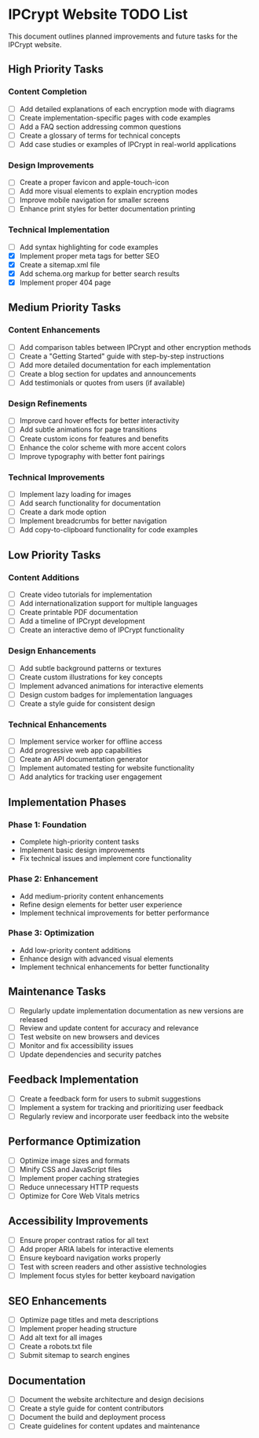 # IPCrypt Website TODO List

This document outlines planned improvements and future tasks for the IPCrypt website.

## High Priority Tasks

### Content Completion

- [ ] Add detailed explanations of each encryption mode with diagrams
- [ ] Create implementation-specific pages with code examples
- [ ] Add a FAQ section addressing common questions
- [ ] Create a glossary of terms for technical concepts
- [ ] Add case studies or examples of IPCrypt in real-world applications

### Design Improvements

- [ ] Create a proper favicon and apple-touch-icon
- [ ] Add more visual elements to explain encryption modes
- [ ] Improve mobile navigation for smaller screens
- [ ] Enhance print styles for better documentation printing

### Technical Implementation

- [ ] Add syntax highlighting for code examples
- [x] Implement proper meta tags for better SEO
- [x] Create a sitemap.xml file
- [x] Add schema.org markup for better search results
- [x] Implement proper 404 page

## Medium Priority Tasks

### Content Enhancements

- [ ] Add comparison tables between IPCrypt and other encryption methods
- [ ] Create a "Getting Started" guide with step-by-step instructions
- [ ] Add more detailed documentation for each implementation
- [ ] Create a blog section for updates and announcements
- [ ] Add testimonials or quotes from users (if available)

### Design Refinements

- [ ] Improve card hover effects for better interactivity
- [ ] Add subtle animations for page transitions
- [ ] Create custom icons for features and benefits
- [ ] Enhance the color scheme with more accent colors
- [ ] Improve typography with better font pairings

### Technical Improvements

- [ ] Implement lazy loading for images
- [ ] Add search functionality for documentation
- [ ] Create a dark mode option
- [ ] Implement breadcrumbs for better navigation
- [ ] Add copy-to-clipboard functionality for code examples

## Low Priority Tasks

### Content Additions

- [ ] Create video tutorials for implementation
- [ ] Add internationalization support for multiple languages
- [ ] Create printable PDF documentation
- [ ] Add a timeline of IPCrypt development
- [ ] Create an interactive demo of IPCrypt functionality

### Design Enhancements

- [ ] Add subtle background patterns or textures
- [ ] Create custom illustrations for key concepts
- [ ] Implement advanced animations for interactive elements
- [ ] Design custom badges for implementation languages
- [ ] Create a style guide for consistent design

### Technical Enhancements

- [ ] Implement service worker for offline access
- [ ] Add progressive web app capabilities
- [ ] Create an API documentation generator
- [ ] Implement automated testing for website functionality
- [ ] Add analytics for tracking user engagement

## Implementation Phases

### Phase 1: Foundation

- Complete high-priority content tasks
- Implement basic design improvements
- Fix technical issues and implement core functionality

### Phase 2: Enhancement

- Add medium-priority content enhancements
- Refine design elements for better user experience
- Implement technical improvements for better performance

### Phase 3: Optimization

- Add low-priority content additions
- Enhance design with advanced visual elements
- Implement technical enhancements for better functionality

## Maintenance Tasks

- [ ] Regularly update implementation documentation as new versions are released
- [ ] Review and update content for accuracy and relevance
- [ ] Test website on new browsers and devices
- [ ] Monitor and fix accessibility issues
- [ ] Update dependencies and security patches

## Feedback Implementation

- [ ] Create a feedback form for users to submit suggestions
- [ ] Implement a system for tracking and prioritizing user feedback
- [ ] Regularly review and incorporate user feedback into the website

## Performance Optimization

- [ ] Optimize image sizes and formats
- [ ] Minify CSS and JavaScript files
- [ ] Implement proper caching strategies
- [ ] Reduce unnecessary HTTP requests
- [ ] Optimize for Core Web Vitals metrics

## Accessibility Improvements

- [ ] Ensure proper contrast ratios for all text
- [ ] Add proper ARIA labels for interactive elements
- [ ] Ensure keyboard navigation works properly
- [ ] Test with screen readers and other assistive technologies
- [ ] Implement focus styles for better keyboard navigation

## SEO Enhancements

- [ ] Optimize page titles and meta descriptions
- [ ] Implement proper heading structure
- [ ] Add alt text for all images
- [ ] Create a robots.txt file
- [ ] Submit sitemap to search engines

## Documentation

- [ ] Document the website architecture and design decisions
- [ ] Create a style guide for content contributors
- [ ] Document the build and deployment process
- [ ] Create guidelines for content updates and maintenance